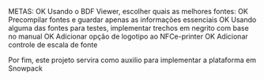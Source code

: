 METAS:
OK  Usando o BDF Viewer, escolher quais as melhores fontes:
OK  Precompilar fontes e guardar apenas as informações essenciais
OK  Usando alguma das fontes para testes, implementar trechos em negrito com base no manual
OK  Adicionar opção de logotipo ao NFCe-printer
OK  Adicionar controle de escala de fonte

Por fim, este projeto servira como auxilio para implementar a plataforma em Snowpack